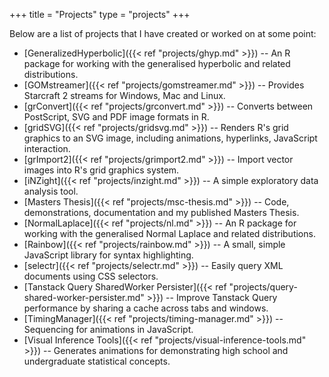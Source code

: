 +++
title = "Projects"
type = "projects"
+++

Below are a list of projects that I have created or worked on at some point:

* [GeneralizedHyperbolic]({{< ref "projects/ghyp.md" >}}) -- An R package for working with the generalised hyperbolic and related distributions.
* [GOMstreamer]({{< ref "projects/gomstreamer.md" >}}) -- Provides Starcraft 2 streams for Windows, Mac and Linux. 
* [grConvert]({{< ref "projects/grconvert.md" >}}) -- Converts between PostScript, SVG and PDF image formats in R.
* [gridSVG]({{< ref "projects/gridsvg.md" >}}) -- Renders R's grid graphics to an SVG image, including animations, hyperlinks, JavaScript interaction.
* [grImport2]({{< ref "projects/grimport2.md" >}}) -- Import vector images into R's grid graphics system.
* [iNZight]({{< ref "projects/inzight.md" >}}) -- A simple exploratory data analysis tool.
* [Masters Thesis]({{< ref "projects/msc-thesis.md" >}}) -- Code, demonstrations, documentation and my published Masters Thesis.
* [NormalLaplace]({{< ref "projects/nl.md" >}}) -- An R package for working with the generalised Normal Laplace and related distributions. 
* [Rainbow]({{< ref "projects/rainbow.md" >}}) -- A small, simple JavaScript library for syntax highlighting.
* [selectr]({{< ref "projects/selectr.md" >}}) -- Easily query XML documents using CSS selectors.
* [Tanstack Query SharedWorker Persister]({{< ref "projects/query-shared-worker-persister.md" >}}) -- Improve Tanstack Query performance by sharing a cache across tabs and windows.
* [TimingManager]({{< ref "projects/timing-manager.md" >}}) -- Sequencing for animations in JavaScript.
* [Visual Inference Tools]({{< ref "projects/visual-inference-tools.md" >}}) -- Generates animations for demonstrating high school and undergraduate statistical concepts.
